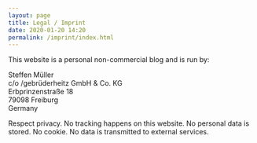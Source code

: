 ```yaml
---
layout: page
title: Legal / Imprint
date: 2020-01-20 14:20
permalink: /imprint/index.html
---
```


This website is a personal non-commercial blog and is run by:

Steffen Müller<br />
c/o /gebrüderheitz GmbH & Co. KG<br />
Erbprinzenstraße 18<br />
79098 Freiburg<br />
Germany

Respect privacy. No tracking happens on this website. No personal data is stored. No cookie. No data is transmitted to external services.
